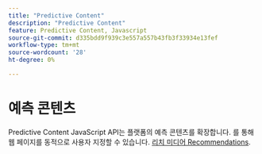 ```yaml
---
title: "Predictive Content"
description: "Predictive Content"
feature: Predictive Content, Javascript
source-git-commit: d335bdd9f939c3e557a557b43fb3f33934e13fef
workflow-type: tm+mt
source-wordcount: '28'
ht-degree: 0%

---
```



# 예측 콘텐츠

Predictive Content JavaScript API는 플랫폼의 예측 콘텐츠를 확장합니다. 를 통해 웹 페이지를 동적으로 사용자 지정할 수 있습니다. [리치 미디어 Recommendations](rich-media-recommendation.md).
